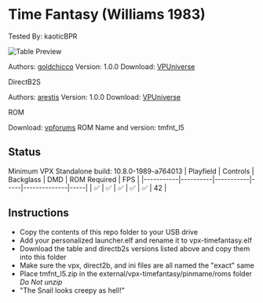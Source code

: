 # Time Fantasy (Williams 1983)
Tested By: kaoticBPR

![Table Preview](https://vpuniverse.com/screenshots/monthly_2023_02/TimeFantasy(Williams1983)VRRoom1.0.jpg.cf527fbdb32dd5cb748279eb5f1e0d15.jpg)

Authors: [goldchicco](https://vpuniverse.com/profile/23579-goldchicco/)
Version: 1.0.0
Download: [VPUniverse](https://vpuniverse.com/files/file/13274-time-fantasy-williams-1983/)

DirectB2S

Authors: [arestis](https://vpuniverse.com/profile/2974-arestis/)
Version: 1.0.0
Download: [VPUniverse](https://vpuniverse.com/files/file/13327-time-fantasy-3-screen-authenticdirectb2s/)

ROM

Download: [vpforums](http://www.vpforums.org/index.php?app=downloads&showfile=233)
ROM Name and version: tmfnt_l5

## Status 

Minimum VPX Standalone build: 10.8.0-1989-a764013
| Playfield | Controls | Backglass | DMD | ROM Required | FPS | 
|-----------|----------|-----------|-----|--------------|-----|
| :white_check_mark: | :white_check_mark: | :white_check_mark: | :white_check_mark: | :white_check_mark: | 42 |

## Instructions

- Copy the contents of this repo folder to your USB drive
- Add your personalized launcher.elf and rename it to vpx-timefantasy.elf
- Download the table and directb2s versions listed above and copy them into this folder
- Make sure the vpx, direct2b, and ini files are all named the "exact" same
- Place tmfnt_l5.zip in the external/vpx-timefantasy/pinmame/roms folder *Do Not unzip*
- "The Snail looks creepy as hell!"

